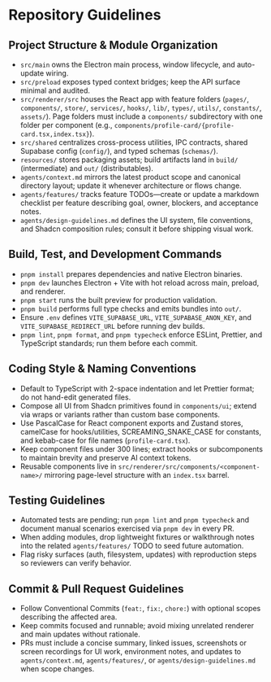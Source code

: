 # Repository Guidelines

## Project Structure & Module Organization
- `src/main` owns the Electron main process, window lifecycle, and auto-update wiring.
- `src/preload` exposes typed context bridges; keep the API surface minimal and audited.
- `src/renderer/src` houses the React app with feature folders (`pages/`, `components/`, `store/`, `services/`, `hooks/`, `lib/`, `types/`, `utils/`, `constants/`, `assets/`). Page folders must include a `components/` subdirectory with one folder per component (e.g., `components/profile-card/{profile-card.tsx,index.tsx}`).
- `src/shared` centralizes cross-process utilities, IPC contracts, shared Supabase config (`config/`), and typed schemas (`schemas/`).
- `resources/` stores packaging assets; build artifacts land in `build/` (intermediate) and `out/` (distributables).
- `agents/context.md` mirrors the latest product scope and canonical directory layout; update it whenever architecture or flows change.
- `agents/features/` tracks feature TODOs—create or update a markdown checklist per feature describing goal, owner, blockers, and acceptance notes.
- `agents/design-guidelines.md` defines the UI system, file conventions, and Shadcn composition rules; consult it before shipping visual work.

## Build, Test, and Development Commands
- `pnpm install` prepares dependencies and native Electron binaries.
- `pnpm dev` launches Electron + Vite with hot reload across main, preload, and renderer.
- `pnpm start` runs the built preview for production validation.
- `pnpm build` performs full type checks and emits bundles into `out/`.
- Ensure `.env` defines `VITE_SUPABASE_URL`, `VITE_SUPABASE_ANON_KEY`, and `VITE_SUPABASE_REDIRECT_URL` before running dev builds.
- `pnpm lint`, `pnpm format`, and `pnpm typecheck` enforce ESLint, Prettier, and TypeScript standards; run them before each commit.

## Coding Style & Naming Conventions
- Default to TypeScript with 2-space indentation and let Prettier format; do not hand-edit generated files.
- Compose all UI from Shadcn primitives found in `components/ui`; extend via wraps or variants rather than custom base components.
- Use PascalCase for React component exports and Zustand stores, camelCase for hooks/utilities, SCREAMING_SNAKE_CASE for constants, and kebab-case for file names (`profile-card.tsx`).
- Keep component files under 300 lines; extract hooks or subcomponents to maintain brevity and preserve AI context tokens.
- Reusable components live in `src/renderer/src/components/<component-name>/` mirroring page-level structure with an `index.tsx` barrel.

## Testing Guidelines
- Automated tests are pending; run `pnpm lint` and `pnpm typecheck` and document manual scenarios exercised via `pnpm dev` in every PR.
- When adding modules, drop lightweight fixtures or walkthrough notes into the related `agents/features/` TODO to seed future automation.
- Flag risky surfaces (auth, filesystem, updates) with reproduction steps so reviewers can verify behavior.

## Commit & Pull Request Guidelines
- Follow Conventional Commits (`feat:`, `fix:`, `chore:`) with optional scopes describing the affected area.
- Keep commits focused and runnable; avoid mixing unrelated renderer and main updates without rationale.
- PRs must include a concise summary, linked issues, screenshots or screen recordings for UI work, environment notes, and updates to `agents/context.md`, `agents/features/`, or `agents/design-guidelines.md` when scope changes.
